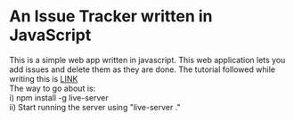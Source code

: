 <b><h1>An Issue Tracker written in JavaScript</h1></b>

This is a simple web app written in javascript. This web application lets you add issues and delete them as they are done. The tutorial followed 
while writing this is <a href="https://medium.com/codingthesmartway-com-blog/pure-javascript-building-a-real-world-application-from-scratch-5213591cfcd6"> LINK</a> <br>
The way to go about is: <br>
i) npm install -g live-server <br>
ii) Start running the server using "live-server ."
